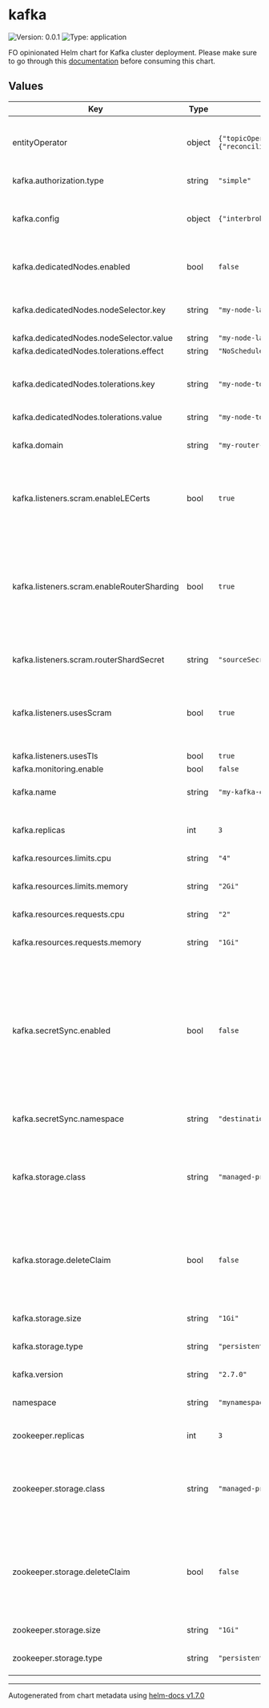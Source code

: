 # kafka

![Version: 0.0.1](https://img.shields.io/badge/Version-0.0.1-informational?style=flat-square) ![Type: application](https://img.shields.io/badge/Type-application-informational?style=flat-square)

FO opinionated Helm chart for Kafka cluster deployment. Please make sure to go through this [documentation](https://docs.fusionoperate.io/docs/data_services/kafka/kass-2.0/provisioning/kafkacluster/) before consuming this chart.

## Values

| Key | Type | Default | Description |
|-----|------|---------|-------------|
| entityOperator | object | `{"topicOperator":{"reconciliationIntervalSeconds":60,"rootLoggerlevel":"INFO"},"userOperator":{"reconciliationIntervalSeconds":60,"rootLoggerlevel":"INFO"}}` | Entity operator properties - keep it default |
| kafka.authorization.type | string | `"simple"` | Keep it default |
| kafka.config | object | `{"interbrokerprotocolversion":"2.7","logcleanerdedupebuffersize":2097152,"logmessageformatversion":"2.7"}` | kafka config properties - keep it default |
| kafka.dedicatedNodes.enabled | bool | `false` | Set this to true to use dedicated nodes |
| kafka.dedicatedNodes.nodeSelector.key | string | `"my-node-label"` | Set the appropriate node key and labels |
| kafka.dedicatedNodes.nodeSelector.value | string | `"my-node-labelvalue"` |  |
| kafka.dedicatedNodes.tolerations.effect | string | `"NoSchedule"` |  |
| kafka.dedicatedNodes.tolerations.key | string | `"my-node-tolerationkey"` | Set the appropriate toleration key and value |
| kafka.dedicatedNodes.tolerations.value | string | `"my-node-tolerationvalue"` |  |
| kafka.domain | string | `"my-router-shard-domain"` | Router shard domain name |
| kafka.listeners.scram.enableLECerts | bool | `true` | Set to true if u want to use a LE certificate for this listener |
| kafka.listeners.scram.enableRouterSharding | bool | `true` | if set to true, the specified domain name will be used in router sharding for creating listner routes |
| kafka.listeners.scram.routerShardSecret | string | `"sourceSecret"` | Name of the tls secret of router shard |
| kafka.listeners.usesScram | bool | `true` | Set this to true always as we want to use scram based listener |
| kafka.listeners.usesTls | bool | `true` |  |
| kafka.monitoring.enable | bool | `false` |  |
| kafka.name | string | `"my-kafka-cluster"` | Name of the kafka cluster |
| kafka.replicas | int | `3` | Number of kafka broker replicas |
| kafka.resources.limits.cpu | string | `"4"` |  |
| kafka.resources.limits.memory | string | `"2Gi"` | kafka container resource limits |
| kafka.resources.requests.cpu | string | `"2"` |  |
| kafka.resources.requests.memory | string | `"1Gi"` | kafka container resource requests |
| kafka.secretSync.enabled | bool | `false` | if set to true, broker CA cert as a secret will be synched to namespace provided (set to false if using LE certs as you dont need trust store) |
| kafka.secretSync.namespace | string | `"destinationNamespace"` | Namespace name to sync the CA cert secret. |
| kafka.storage.class | string | `"managed-premium"` | Do not change this value if using "persistent-claim" type storage |
| kafka.storage.deleteClaim | bool | `false` | When set to true the PVC claims will be deleted upon deletion of the kafka cluster |
| kafka.storage.size | string | `"1Gi"` | kafka storage size |
| kafka.storage.type | string | `"persistent-claim"` | Set the type of [kafka storage](https://docs.fusionoperate.io/docs/data_services/kafka/kass-2.0/provisioning/storage/) |
| kafka.version | string | `"2.7.0"` | kafka version |
| namespace | string | `"mynamespace"` | Namespace of the kafka cluster |
| zookeeper.replicas | int | `3` | Number of zookeeper replicas |
| zookeeper.storage.class | string | `"managed-premium"` | Do not change this value if using "persistent-claim" type storage |
| zookeeper.storage.deleteClaim | bool | `false` | When set to true the PVC claims will be deleted upon deletion of the kafka cluster |
| zookeeper.storage.size | string | `"1Gi"` | Zookeper storage size |
| zookeeper.storage.type | string | `"persistent-claim"` | Set the type of [zookeper storage](https://docs.fusionoperate.io/docs/data_services/kafka/kass-2.0/provisioning/storage/) |

----------------------------------------------
Autogenerated from chart metadata using [helm-docs v1.7.0](https://github.com/norwoodj/helm-docs/releases/v1.7.0)
